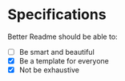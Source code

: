 # Specifications

Better Readme should be able to:

- [ ] Be smart and beautiful
- [x] Be a template for everyone
- [x] Not be exhaustive

